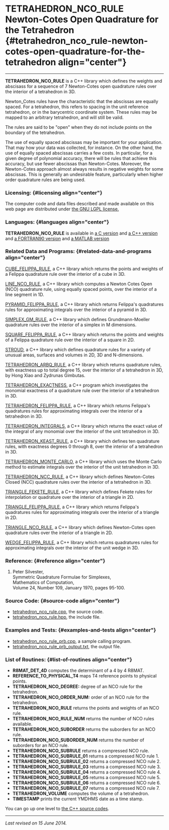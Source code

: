 TETRAHEDRON\_NCO\_RULE\
Newton-Cotes Open Quadrature for the Tetrahedron {#tetrahedron_nco_rule-newton-cotes-open-quadrature-for-the-tetrahedron align="center"}
================================================

------------------------------------------------------------------------

**TETRAHEDRON\_NCO\_RULE** is a C++ library which defines the weights
and abscisass for a sequence of 7 Newton-Cotes open quadrature rules
over the interior of a tetrahedron in 3D.

Newton\_Cotes rules have the characteristic that the abscissas are
equally spaced. For a tetrahedron, this refers to spacing in the unit
reference tetrahedron, or in the barycentric coordinate system. These
rules may be mapped to an arbitrary tetrahedron, and will still be
valid.

The rules are said to be "open" when they do not include points on the
boundary of the tetrahedron.

The use of equally spaced abscissas may be important for your
application. That may how your data was collected, for instance. On the
other hand, the use of equally spaced abscissas carries a few costs. In
particular, for a given degree of polynomial accuracy, there will be
rules that achieve this accuracy, but use fewer abscissas than
Newton-Cotes. Moreover, the Newton-Cotes approach almost always results
in negative weights for some abscissas. This is generally an undesirable
feature, particularly when higher order quadrature rules are being used.

### Licensing: {#licensing align="center"}

The computer code and data files described and made available on this
web page are distributed under [the GNU LGPL
license.](../../txt/gnu_lgpl.txt)

### Languages: {#languages align="center"}

**TETRAHEDRON\_NCO\_RULE** is available in [a C
version](../../c_src/tetrahedron_nco_rule/tetrahedron_nco_rule.html) and
[a C++
version](../../cpp_src/tetrahedron_nco_rule/tetrahedron_nco_rule.html)
and [a FORTRAN90
version](../../f_src/tetrahedron_nco_rule/tetrahedron_nco_rule.html) and
[a MATLAB
version](../../m_src/tetrahedron_nco_rule/tetrahedron_nco_rule.html)

### Related Data and Programs: {#related-data-and-programs align="center"}

[CUBE\_FELIPPA\_RULE](../../cpp_src/cube_felippa_rule/cube_felippa_rule.html),
a C++ library which returns the points and weights of a Felippa
quadrature rule over the interior of a cube in 3D.

[LINE\_NCO\_RULE](../../cpp_src/line_nco_rule/line_nco_rule.html), a C++
library which computes a Newton Cotes Open (NCO) quadrature rule, using
equally spaced points, over the interior of a line segment in 1D.

[PYRAMID\_FELIPPA\_RULE](../../cpp_src/pyramid_felippa_rule/pyramid_felippa_rule.html),
a C++ library which returns Felippa's quadratures rules for
approximating integrals over the interior of a pyramid in 3D.

[SIMPLEX\_GM\_RULE](../../cpp_src/simplex_gm_rule/simplex_gm_rule.html),
a C++ library which defines Grundmann-Moeller quadrature rules over the
interior of a simplex in M dimensions.

[SQUARE\_FELIPPA\_RULE](../../cpp_src/square_felippa_rule/square_felippa_rule.html),
a C++ library which returns the points and weights of a Felippa
quadrature rule over the interior of a square in 2D.

[STROUD](../../cpp_src/stroud/stroud.html), a C++ library which defines
quadrature rules for a variety of unusual areas, surfaces and volumes in
2D, 3D and N-dimensions.

[TETRAHEDRON\_ARBQ\_RULE](../../cpp_src/tetrahedron_arbq_rule/tetrahedron_arbq_rule.html),
a C++ library which returns quadrature rules, with exactness up to total
degree 15, over the interior of a tetrahedron in 3D, by Hong Xiao and
Zydrunas Gimbutas.

[TETRAHEDRON\_EXACTNESS](../../cpp_src/tetrahedron_exactness/tetrahedron_exactness.html),
a C++ program which investigates the monomial exactness of a quadrature
rule over the interior of a tetrahedron in 3D.

[TETRAHEDRON\_FELIPPA\_RULE](../../cpp_src/tetrahedron_felippa_rule/tetrahedron_felippa_rule.html),
a C++ library which returns Felippa's quadratures rules for
approximating integrals over the interior of a tetrahedron in 3D.

[TETRAHEDRON\_INTEGRALS](../../cpp_src/tetrahedron_integrals/tetrahedron_integrals.html),
a C++ library which returns the exact value of the integral of any
monomial over the interior of the unit tetrahedron in 3D.

[TETRAHEDRON\_KEAST\_RULE](../../cpp_src/tetrahedron_keast_rule/tetrahedron_keast_rule.html),
a C++ library which defines ten quadrature rules, with exactness degrees
0 through 8, over the interior of a tetrahedron in 3D.

[TETRAHEDRON\_MONTE\_CARLO](../../cpp_src/tetrahedron_monte_carlo/tetrahedron_monte_carlo.html),
a C++ library which uses the Monte Carlo method to estimate integrals
over the interior of the unit tetrahedron in 3D.

[TETRAHEDRON\_NCC\_RULE](../../cpp_src/tetrahedron_ncc_rule/tetrahedron_ncc_rule.html),
a C++ library which defines Newton-Cotes Closed (NCC) quadrature rules
over the interior of a tetrahedron in 3D.

[TRIANGLE\_FEKETE\_RULE](../../cpp_src/triangle_fekete_rule/triangle_fekete_rule.html),
a C++ library which defines Fekete rules for interpolation or quadrature
over the interior of a triangle in 2D.

[TRIANGLE\_FELIPPA\_RULE](../../cpp_src/triangle_felippa_rule/triangle_felippa_rule.html),
a C++ library which returns Felippa's quadratures rules for
approximating integrals over the interior of a triangle in 2D.

[TRIANGLE\_NCO\_RULE](../../cpp_src/triangle_nco_rule/triangle_nco_rule.html),
a C++ library which defines Newton-Cotes open quadrature rules over the
interior of a triangle in 2D.

[WEDGE\_FELIPPA\_RULE](../../cpp_src/wedge_felippa_rule/wedge_felippa_rule.html),
a C++ library which returns quadratures rules for approximating
integrals over the interior of the unit wedge in 3D.

### Reference: {#reference align="center"}

1.  Peter Silvester,\
    Symmetric Quadrature Formulae for Simplexes,\
    Mathematics of Computation,\
    Volume 24, Number 109, January 1970, pages 95-100.

### Source Code: {#source-code align="center"}

-   [tetrahedron\_nco\_rule.cpp](tetrahedron_nco_rule.cpp), the source
    code.
-   [tetrahedron\_nco\_rule.hpp](tetrahedron_nco_rule.hpp), the include
    file.

### Examples and Tests: {#examples-and-tests align="center"}

-   [tetrahedron\_nco\_rule\_prb.cpp](tetrahedron_nco_rule_prb.cpp), a
    sample calling program.
-   [tetrahedron\_nco\_rule\_prb\_output.txt](tetrahedron_nco_rule_prb_output.txt),
    the output file.

### List of Routines: {#list-of-routines align="center"}

-   **R8MAT\_DET\_4D** computes the determinant of a 4 by 4 R8MAT.
-   **REFERENCE\_TO\_PHYSICAL\_T4** maps T4 reference points to physical
    points.
-   **TETRAHEDRON\_NCO\_DEGREE:** degree of an NCO rule for the
    tetrahedron.
-   **TETRAHEDRON\_NCO\_ORDER\_NUM:** order of an NCO rule for the
    tetrahedron.
-   **TETRAHEDRON\_NCO\_RULE** returns the points and weights of an NCO
    rule.
-   **TETRAHEDRON\_NCO\_RULE\_NUM** returns the number of NCO rules
    available.
-   **TETRAHEDRON\_NCO\_SUBORDER** returns the suborders for an NCO
    rule.
-   **TETRAHEDRON\_NCO\_SUBORDER\_NUM** returns the number of suborders
    for an NCO rule.
-   **TETRAHEDRON\_NCO\_SUBRULE** returns a compressed NCO rule.
-   **TETRAHEDRON\_NCO\_SUBRULE\_01** returns a compressed NCO rule 1.
-   **TETRAHEDRON\_NCO\_SUBRULE\_02** returns a compressed NCO rule 2.
-   **TETRAHEDRON\_NCO\_SUBRULE\_03** returns a compressed NCO rule 3.
-   **TETRAHEDRON\_NCO\_SUBRULE\_04** returns a compressed NCO rule 4.
-   **TETRAHEDRON\_NCO\_SUBRULE\_05** returns a compressed NCO rule 5.
-   **TETRAHEDRON\_NCO\_SUBRULE\_06** returns a compressed NCO rule 6.
-   **TETRAHEDRON\_NCO\_SUBRULE\_07** returns a compressed NCO rule 7.
-   **TETRAHEDRON\_VOLUME** computes the volume of a tetrahedron.
-   **TIMESTAMP** prints the current YMDHMS date as a time stamp.

You can go up one level to [the C++ source codes](../cpp_src.html).

------------------------------------------------------------------------

*Last revised on 15 June 2014.*
